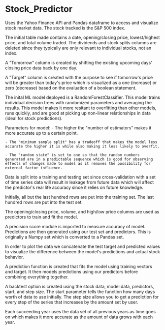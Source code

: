 # Stock_Predictor

Uses the Yahoo Finance API and Pandas dataframe to access and visualize stock market data. The stock tracked is the S&P 500 index.

The initial table made contains a date, opening/closing price, lowest/highest price, and total volume traded. The dividends and stock splits columns are deleted since they typically are only relevant to individual stocks, not an index.

A "Tomorrow" column is created by shifting the existing upcoming days' closing price data back by one day. 

A "Target" column is created with the purpose to see if tomorrow's price will be greater than today's price which is visualized as a one (increase) or zero (decrease) based on the evaluation of a boolean statement.

The inital ML model deployed is a RandomForestClassifier. This model trains individual decision trees with randomized parameters and averaging the results. This model makes it more resitant to overfitting than other models, runs quickly, and are good at picking up non-linear relationships in data (ideal for stock predictions).

Parameters for model:
    - The higher the "number of estimators" makes it more accurate up to a certain point. 

    - The "minimum sample split" has a tradeoff that makes the model less accurate the higher it is while also making it less likely to overfit.

    - The "random state" is set to one so that the random numbers generated are in a predictable sequence which is good for observing effects of changes made to model as it removes the possibility for external factor influence.

Data is split into a training and testing set since cross-validation with a set of time series data will result in leakage from future data which will affect the predictor's real life accuracy since it relies on future knowledge.

Initially, all but the last hundred rows are put into the training set. The last hundred rows are put into the test set.

The opening/closing price, volume, and high/low price columns are used as predictors to train and fit the model. 

A precision score module is imported to measure accuracy of model. Predictions are then generated using our test set and predictors. This is originally a Numpy set which is converted to a Pandas set. 

In order to plot the data we concatenate the test target and predicted values to visualize the difference between the model's predictions and actual stock behavior.

A prediction function is created that fits the model using training vectors and target. It then models predictions using our predictors before combining everything together. 

A backtest option is created using the stock data, model data, predictors, start, and step size. The start parameter tells the function how many days worth of data to use initially. The step size allows you to get a prediction for every step of the series that increases by the amount set by user. 

Each succeeding year uses the data set of all previous years as time goes on which makes it more accurate as the amount of data grows with each year.
